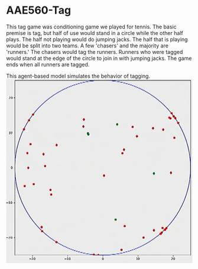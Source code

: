 # AAE560-Tag
This tag game was conditioning game we played for tennis. The basic premise is tag, but half of use would stand in a circle while the other half plays. The half not playing would do jumping jacks. The half that is playing would be split into two teams. A few 'chasers' and the majority are 'runners.' The chasers would tag the runners. Runners who were tagged would stand at the edge of the circle to join in with jumping jacks. The game ends when all runners are tagged. 

This agent-based model simulates the behavior of tagging.
![](tag.png)
